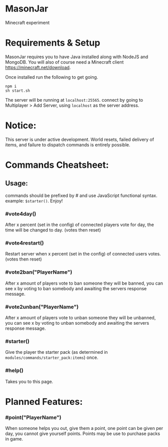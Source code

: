 # MasonJar
Minecraft experiment

# Requirements & Setup
MasonJar requires you to have Java installed along with NodeJS and MongoDB.
You will also of course need a Minecraft client https://minecraft.net/download.

Once installed run the following to get going.

```$
npm i
sh start.sh
```

The server will be running at `localhost:25565`. connect by going to Multiplayer > Add Server, using `localhost` as the server address.

# Notice:
This server is under active development. World resets, failed delivery of items,
and failure to dispatch commands is entirely possible.

# Commands Cheatsheet:

## Usage:
commands should be prefixed by # and use JavaScript functional syntax. example:
`$starter()`. Enjoy!

### #vote4day()
After x percent (set in the config) of connected players vote for day, the time will be changed to day. (votes then reset)

### #vote4restart()
Restart server when x percent (set in the config) of connected users votes. (votes then reset)

### #vote2ban("PlayerName")
After x amount of players vote to ban someone they will be banned, you can see x
by voting to ban somebody and awaiting the servers response message.

### #vote2unban("PlayerName")
After x amount of players vote to unban someone they will be unbanned, you can see x
by voting to unban somebody and awaiting the servers response message.

### #starter()
Give the player the starter pack (as determined in `modules/commands/starter_pack:items`) once.

### #help()
Takes you to this page.

# Planned Features:

### #point("PlayerName")
When someone helps you out, give them a point, one point can be given per day,
you cannot give yourself points. Points may be use to purchase packs in game.
